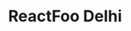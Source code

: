 ---
title: ReactFoo Delhi
start_date: 2019-11-16
end_date: 
location: India International Center, New Delhi
url: https://reactfoo.in/2019-delhi/
coc_url: https://reactfoo.in/code-of-conduct/
scholarship_url:
summary: On React, front-end engineering and performance.
---